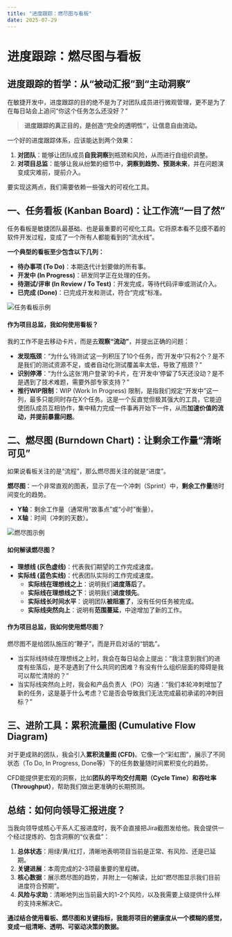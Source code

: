 ```yaml
---
title: "进度跟踪：燃尽图与看板"
date: 2025-07-29
---
```


# 进度跟踪：燃尽图与看板

## 进度跟踪的哲学：从“被动汇报”到“主动洞察”

在敏捷开发中，进度跟踪的目的绝不是为了对团队成员进行微观管理，更不是为了在每日站会上追问“你这个任务怎么还没好？”

> **进度跟踪的真正目的，是创造“完全的透明性”，让信息自由流动。**

一个好的进度跟踪体系，应该能达到两个效果：
1.  **对团队**：能够让团队成员**自我洞察**到瓶颈和风险，从而进行自组织调整。
2.  **对项目总监**：能够让我从纷繁的细节中，**洞察到趋势、预测未来**，并在问题演变成灾难前，提前介入。

要实现这两点，我们需要依赖一些强大的可视化工具。

## 一、任务看板 (Kanban Board)：让工作流“一目了然”

任务看板是敏捷团队最基础、也是最重要的可视化工具。它将原本看不见摸不着的软件开发过程，变成了一个所有人都能看到的“流水线”。

**一个典型的看板至少包含以下几列：**
* **待办事项 (To Do)**：本期迭代计划要做的所有事。
* **开发中 (In Progress)**：研发同学正在处理的任务。
* **待测试/评审 (In Review / To Test)**：开发完成，等待代码评审或测试介入。
* **已完成 (Done)**：已完成开发和测试，符合“完成”标准。

![任务看板示例](https://i.imgur.com/8QeR34F.png)

#### **作为项目总监，我如何使用看板？**

我的工作不是去移动卡片，而是去**观察“流动”**，并提出正确的问题：
* **发现瓶颈**：“为什么‘待测试’这一列积压了10个任务，而‘开发中’只有2个？是不是我们的测试资源不足，或者自动化测试覆盖率太低，导致了瓶颈？”
* **识别停滞**：“为什么这张‘用户登录’的卡片，在‘开发中’停留了5天还没动？是不是遇到了技术难题，需要外部专家支持？”
* **推行WIP限制**：WIP (Work In Progress) 限制，是指我们规定“开发中”这一列，最多只能同时存在X个任务。这是一个反直觉但极其强大的工具，它能迫使团队成员互相协作，集中精力完成一件事再开始下一件，从而**加速价值的流动，并提前暴露问题**。

## 二、燃尽图 (Burndown Chart)：让剩余工作量“清晰可见”

如果说看板关注的是“流程”，那么燃尽图关注的就是“进度”。

**燃尽图**：一个非常直观的图表，显示了在一个冲刺（Sprint）中，**剩余工作量**随时间变化的趋势。
* **Y轴**：剩余工作量（通常用“故事点”或“小时”衡量）。
* **X轴**：时间（冲刺的天数）。

![燃尽图示例](https://i.imgur.com/u3tKjUa.png)

#### **如何解读燃尽图？**

* **理想线 (灰色虚线)**：代表我们期望的工作完成速度。
* **实际线 (蓝色实线)**：代表团队实际的工作完成速度。
    * **实际线在理想线之上**：说明我们**进度落后**了。
    * **实际线在理想线之下**：说明我们**进度领先**。
    * **实际线长时间水平**：说明团队**被阻塞了**，没有任何任务被完成。
    * **实际线突然向上**：说明有**范围蔓延**，中途增加了新的工作。

#### **作为项目总监，我如何使用燃尽图？**

燃尽图不是给团队施压的“鞭子”，而是开启对话的“钥匙”。
* 当实际线持续在理想线之上时，我会在每日站会上提出：“我注意到我们的进度有些落后，是不是遇到了什么共同的困难？有没有什么组织层面的障碍是我可以帮忙清除的？”
* 当实际线突然向上时，我会和产品负责人（PO）沟通：“我们本轮冲刺增加了新的任务，这是基于什么考虑？它是否会导致我们无法完成最初承诺的冲刺目标？”

## 三、进阶工具：累积流量图 (Cumulative Flow Diagram)

对于更成熟的团队，我会引入**累积流量图 (CFD)**。它像一个“彩虹图”，展示了不同状态（To Do, In Progress, Done等）下的任务数量随时间累积变化的趋势。

CFD能提供更宏观的洞察，比如**团队的平均交付周期（Cycle Time）**和**吞吐率（Throughput）**，帮助我们做出更准确的长期预测。

## 总结：如何向领导汇报进度？

当我向领导或核心干系人汇报进度时，我不会直接把Jira截图发给他。我会提供一个经过提炼的、包含洞察的“仪表盘”：

1.  **总体状态**：用绿/黄/红灯，清晰地表明项目当前是正常、有风险、还是已延期。
2.  **关键进展**：本周完成的2-3项最重要的里程碑。
3.  **核心数据**：展示燃尽图的趋势，并附上一句解读，比如“燃尽图显示我们目前进度符合预期”。
4.  **风险与求助**：清晰地列出当前最大的1-2个风险，以及我需要上级提供什么样的支持来解决它。

**通过结合使用看板、燃尽图和关键指标，我能将项目的健康度从一个模糊的感觉，变成一组清晰、透明、可驱动决策的数据。**